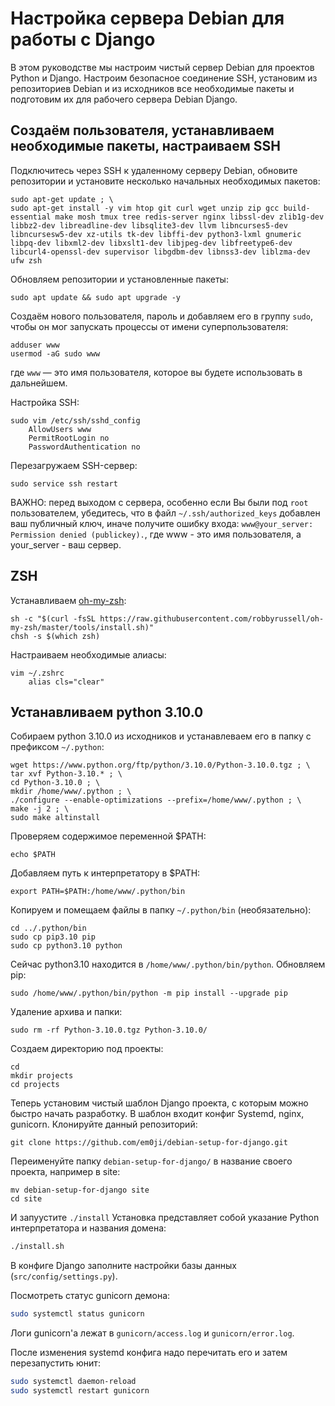 # Настройка сервера Debian для работы с Django

В этом руководстве мы настроим чистый сервер Debian для проектов Python и Django. Настроим безопасное соединение SSH, установим из репозиториев Debian и из исходников все необходимые пакеты и подготовим их для рабочего сервера Debian Django.

## Создаём пользователя, устанавливаем необходимые пакеты, настраиваем SSH

Подключитесь через SSH к удаленному серверу Debian, обновите репозитории и установите несколько начальных необходимых пакетов:

```
sudo apt-get update ; \
sudo apt-get install -y vim htop git curl wget unzip zip gcc build-essential make mosh tmux tree redis-server nginx libssl-dev zlib1g-dev libbz2-dev libreadline-dev libsqlite3-dev llvm libncurses5-dev libncursesw5-dev xz-utils tk-dev libffi-dev python3-lxml gnumeric libpq-dev libxml2-dev libxslt1-dev libjpeg-dev libfreetype6-dev libcurl4-openssl-dev supervisor libgdbm-dev libnss3-dev liblzma-dev ufw zsh
```

Обновляем репозитории и установленные пакеты:

```
sudo apt update && sudo apt upgrade -y
```

Cоздаём нового пользователя, пароль и добавляем его в группу `sudo`, чтобы он мог запускать процессы от имени суперпользователя:

```
adduser www 
usermod -aG sudo www
```
где `www` — это имя пользователя, которое вы будете использовать в дальнейшем.

Настройка SSH:

```
sudo vim /etc/ssh/sshd_config
    AllowUsers www
    PermitRootLogin no
    PasswordAuthentication no
```

Перезагружаем SSH-сервер:

```
sudo service ssh restart
```

ВАЖНО: перед выходом с сервера, особенно если Вы были под `root` пользователем, убедитесь, что в файл `~/.ssh/authorized_keys` добавлен ваш публичный ключ, иначе получите ошибку входа: `www@your_server: Permission denied (publickey).`, где www - это имя пользователя,  а your_server - ваш сервер.

## ZSH

Устанавливаем [oh-my-zsh](https://github.com/robbyrussell/oh-my-zsh):

```
sh -c "$(curl -fsSL https://raw.githubusercontent.com/robbyrussell/oh-my-zsh/master/tools/install.sh)"
chsh -s $(which zsh)
```

Настраиваем необходимые алиасы:

```
vim ~/.zshrc
    alias cls="clear"
```

## Устанавливаем python 3.10.0

Собираем python 3.10.0 из исходников и устанавлеваем его в папку с префиксом `~/.python`:

```
wget https://www.python.org/ftp/python/3.10.0/Python-3.10.0.tgz ; \
tar xvf Python-3.10.* ; \
cd Python-3.10.0 ; \
mkdir /home/www/.python ; \
./configure --enable-optimizations --prefix=/home/www/.python ; \
make -j 2 ; \
sudo make altinstall
```

Проверяем содержимое переменной $PATH:

```
echo $PATH
```

Добавляем путь к интерпретатору в $PATH:

```
export PATH=$PATH:/home/www/.python/bin
```

Копируем и помещаем файлы в папку `~/.python/bin` (необязательно):

```
cd ../.python/bin
sudo cp pip3.10 pip
sudo cp python3.10 python
```

Сейчас python3.10 находится в `/home/www/.python/bin/python`. Обновляем pip:

```
sudo /home/www/.python/bin/python -m pip install --upgrade pip
```

Удаление архива и папки:

```
sudo rm -rf Python-3.10.0.tgz Python-3.10.0/
```

Создаем директорию под проекты:
```
cd
mkdir projects
cd projects
```

Теперь установим чистый шаблон Django проекта, с которым можно быстро начать разработку. В шаблон входит конфиг Systemd, nginx, gunicorn.
Клонируйте данный репозиторий:
```
git clone https://github.com/em0ji/debian-setup-for-django.git
```
Переименуйте папку `debian-setup-for-django/` в название своего проекта, например в site:
```
mv debian-setup-for-django site
cd site
```
И запуустите `./install` Установка представляет собой указание Python интерпретатора и названия домена:

```bash
./install.sh
```

В конфиге Django заполните настройки базы данных (`src/config/settings.py`).

Посмотреть статус gunicorn демона:

```bash
sudo systemctl status gunicorn
```

Логи gunicorn'а лежат в `gunicorn/access.log` и `gunicorn/error.log`.

После изменения systemd конфига надо перечитать его и затем перезапустить юнит:

```bash
sudo systemctl daemon-reload
sudo systemctl restart gunicorn
```
